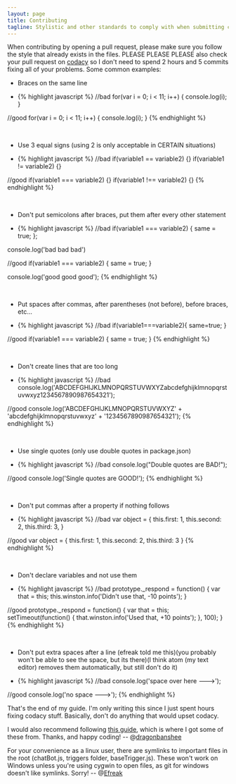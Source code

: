 ```yaml
---
layout: page
title: Contributing
tagline: Stylistic and other standards to comply with when submitting code
---
```


When contributing by opening a pull request, please make sure you follow the style that already exists in the files. PLEASE PLEASE PLEASE also check your pull request on [codacy](https://www.codacy.com/app/node-steam-chat-bot/steam-chat-bot/pullRequests?bid=2286175) so I don't need to spend 2 hours and 5 commits fixing all of your problems. Some common examples:


- Braces on the same line

- {% highlight javascript %}
//bad
for(var i = 0; i < 11; i++)
{
    console.log(i);
}

//good
for(var i = 0; i < 11; i++) {
    console.log(i);
}
{% endhighlight %}

<br>

- Use 3 equal signs (using 2 is only acceptable in CERTAIN situations)

- {% highlight javascript %}
//bad
if(variable1 == variable2) {}
if(variable1 != variable2) {}

//good
if(variable1 === variable2) {}
if(variable1 !== variable2) {}
{% endhighlight %}

<br>

- Don't put semicolons after braces, put them after every other statement

- {% highlight javascript %}
//bad
if(variable1 === variable2) {
    same = true;
};

console.log('bad bad bad')

//good
if(variable1 === variable2) {
    same = true;
}

console.log('good good good');
{% endhighlight %}

<br>

- Put spaces after commas, after parentheses (not before), before braces, etc...

- {% highlight javascript %}
//bad
if(variable1===variable2){
    same=true;
}

//good
if(variable1 === variable2) {
    same = true;
}
{% endhighlight %}

<br>

- Don't create lines that are too long

- {% highlight javascript %}
//bad
console.log('ABCDEFGHIJKLMNOPQRSTUVWXYZabcdefghijklmnopqrstuvwxyz1234567890987654321');

//good
console.log('ABCDEFGHIJKLMNOPQRSTUVWXYZ' +
        'abcdefghijklmnopqrstuvwxyz' +
        '1234567890987654321');
{% endhighlight %}

<br>

- Use single quotes (only use double quotes in package.json)

- {% highlight javascript %}
//bad
console.log("Double quotes are BAD!");

//good
console.log('Single quotes are GOOD!');
{% endhighlight %}

<br>

- Don't put commas after a property if nothing follows

- {% highlight javascript %}
//bad 
var object = {
    this.first: 1,
    this.second: 2,
    this.third: 3,
}

//good
var object = {
    this.first: 1,
    this.second: 2,
    this.third: 3
}
{% endhighlight %}

<br>

- Don't declare variables and not use them

- {% highlight javascript %}
//bad
prototype._respond = function() {
    var that = this;
    this.winston.info('Didn\'t use that, -10 points');
}

//good
prototype._respond = function() {
    var that = this;
    setTimeout(function() {
        that.winston.info('Used that, +10 points');
    }, 100);
}
{% endhighlight %}

<br>

- Don't put extra spaces after a line (efreak told me this)(you probably won't be able to see the space, but its there)(I think atom (my text editor) removes them automatically, but still don't do it)

- {% highlight javascript %}
//bad
console.log('space over here --->'); 

//good
console.log('no space --->');
{% endhighlight %}


That's the end of my guide. I'm only writing this since I just spent hours fixing codacy stuff. Basically, don't do anything that would upset codacy.

I would also recommend following [this guide](https://github.com/airbnb/javascript), which is where I got some of these from. Thanks, and happy coding!
-- @[dragonbanshee](https://github.com/dragonbanshee)

For your convenience as a linux user, there are symlinks to important files in the root (chatBot.js, triggers folder, baseTrigger.js). These won't work on Windows unless you're using cygwin to open files, as git for windows doesn't like symlinks. Sorry!
-- @[Efreak](https://github.com/Efreak)
